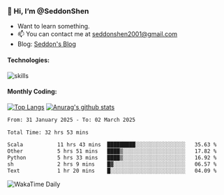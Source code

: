 ### 👋 Hi, I’m @SeddonShen
- Want to learn something.
- 📫 You can contact me at seddonshen2001@gmail.com
- Blog: [Seddon's Blog](https://seddonshen.github.io/)
#### Technologies:

![skills](https://skillicons.dev/icons?i=scala,js,html,css,bootstrap,jquery,c,cpp,cloudflare,django,docker,flask,git,github,githubactions,linux,latex,mysql,nodejs,ps,php,pr,py,raspberrypi,redis,unreal,v,vscode,vue,bash)

#### Monthly Coding:
[![Top Langs](https://github-readme-stats.vercel.app/api/top-langs?username=seddonshen&show_icons=true&locale=en&layout=compact&hide=html&langs_count=8)](https://github.com/SeddonShen/)
[![Anurag's github stats](https://github-readme-stats.vercel.app/api?username=SeddonShen&count_private=true&show_icons=true)](https://github.com/anuraghazra/github-readme-stats)
<!--START_SECTION:waka-->

```txt
From: 31 January 2025 - To: 02 March 2025

Total Time: 32 hrs 53 mins

Scala           11 hrs 43 mins  █████████░░░░░░░░░░░░░░░░   35.63 %
Other           5 hrs 51 mins   ████▒░░░░░░░░░░░░░░░░░░░░   17.82 %
Python          5 hrs 33 mins   ████▒░░░░░░░░░░░░░░░░░░░░   16.92 %
sh              2 hrs 9 mins    █▓░░░░░░░░░░░░░░░░░░░░░░░   06.57 %
Text            1 hr 20 mins    █░░░░░░░░░░░░░░░░░░░░░░░░   04.09 %
```

<!--END_SECTION:waka-->

![WakaTime Daily](https://wakatime.com/share/@seddon2001/61a7e342-5f12-4fea-bf92-1fac161e97d6.svg)
<!---
SeddonShen/SeddonShen is a ✨ special ✨ repository because its `README.md` (this file) appears on your GitHub profile.
You can click the Preview link to take a look at your changes.
--->

